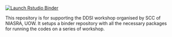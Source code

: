 <!-- badges: start -->
  [![Launch Rstudio Binder](http://mybinder.org/badge_logo.svg)](https://mybinder.org/v2/gh/Michaelyc/DDSIWS/master?urlpath=rstudio)
<!-- badges: end -->

This repository is for supporting the DDSI workshop organised by SCC of NIASRA, UOW. It setups a binder repository with all the necessary packages for running the codes on a series of workshop. 